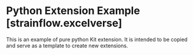 # Python Extension Example [strainflow.excelverse]

This is an example of pure python Kit extension. It is intended to be copied and serve as a template to create new extensions.

